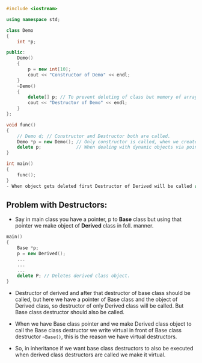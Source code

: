 ```cpp
#include <iostream>

using namespace std;

class Demo
{
    int *p;

public:
    Demo()
    {
        p = new int[10];
        cout << "Constructor of Demo" << endl;
    }
    ~Demo()
    {
        delete[] p; // To prevent deleting of class but memory of array not deleted from heap. Specify all resources to remove here.
        cout << "Destructor of Demo" << endl;
    }
};

void func()
{
    // Demo d; // Constructor and Destructor both are called.
    Demo *p = new Demo(); // Only constructor is called, when we create an object dynamically in the heap.
    delete p;             // When dealing with dynamic objects via pointers delete them by doing `delete p`
}

int main()
{
    func();
}
- When object gets deleted first Destructor of Derived will be called and after that only Destructor of Base will be called. Constructors are called from top to bottom or descending order and destructors are called from bottom to top or smallest class towards the derived class i.e. ascending order.
```
## Problem with Destructors:

- Say in main class you have a pointer, p to **Base** class but using that pointer we make object of **Derived** class in foll. manner.

```cpp
main()
{
    Base *p;
    p = new Derived();
    ...
    ...
    ...
    delete P; // Deletes derived class object.
}
```

- Destructor of derived and after that destructor of base class should be called, but here we have a pointer of Base class and the object of Derived class, so destructor of only Derived class will be called. But Base class destructor should also be called.

- When we have Base class pointer and we make Derived class object to call the Base class destructor we write virtual in front of Base class destructor `~Base()`, this is the reason we have virtual destructors.

- So, in inheritance if we want base class destructors to also be executed when derived class destructors are called we make it virtual.

